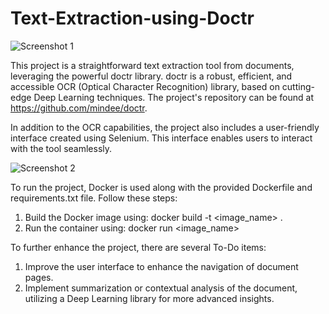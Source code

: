 # Text-Extraction-using-Doctr

![Screenshot 1](../Images/Screenshot%20from%202023-07-21%2011-23-33.png)

This project is a straightforward text extraction tool from documents, leveraging the powerful doctr library. doctr is a robust, efficient, and accessible OCR (Optical Character Recognition) library, based on cutting-edge Deep Learning techniques. The project's repository can be found at https://github.com/mindee/doctr.

In addition to the OCR capabilities, the project also includes a user-friendly interface created using Selenium. This interface enables users to interact with the tool seamlessly.

![Screenshot 2](../Images/Screenshot%20from%202023-07-21%2011-23-54.png)

To run the project, Docker is used along with the provided Dockerfile and requirements.txt file. Follow these steps:

1. Build the Docker image using: docker build -t <image_name> .
2. Run the container using: docker run <image_name>

To further enhance the project, there are several To-Do items:

1. Improve the user interface to enhance the navigation of document pages.
2. Implement summarization or contextual analysis of the document, utilizing a Deep Learning library for more advanced insights.
